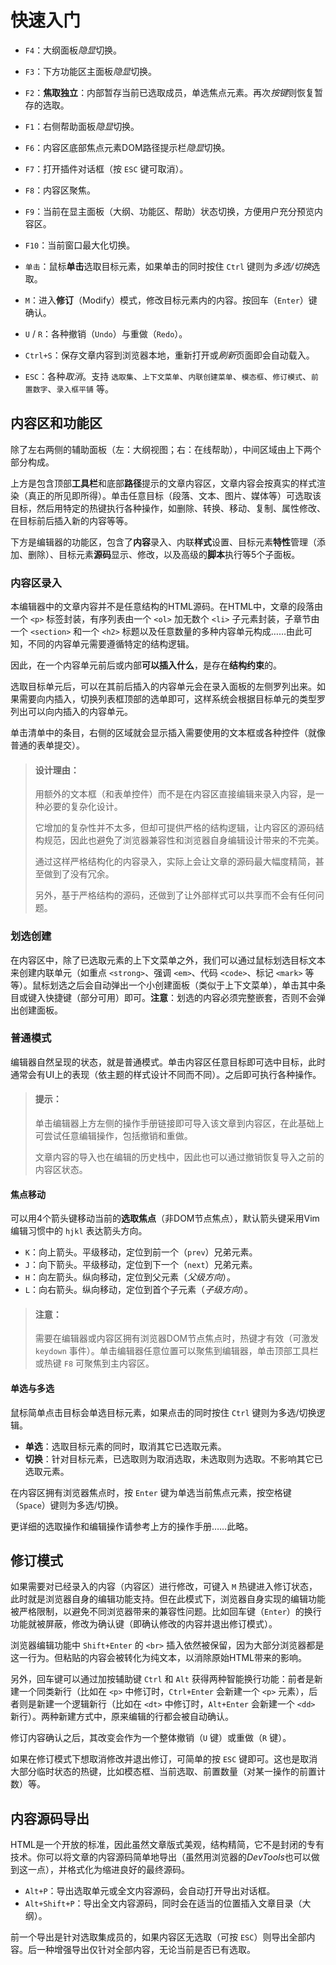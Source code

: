 # 快速入门

- `F4`：大纲面板*隐显*切换。
- `F3`：下方功能区主面板*隐显*切换。
- `F2`：**焦取独立**：内部暂存当前已选取成员，单选焦点元素。再次*按键*则恢复暂存的选取。
- `F1`：右侧帮助面板*隐显*切换。

- `F6`：内容区底部焦点元素DOM路径提示栏*隐显*切换。
- `F7`：打开插件对话框（按 `ESC` 键可取消）。
- `F8`：内容区聚焦。
- `F9`：当前在显主面板（大纲、功能区、帮助）状态切换，方便用户充分预览内容区。
- `F10`：当前窗口最大化切换。

- `单击`：鼠标**单击**选取目标元素，如果单击的同时按住 `Ctrl` 键则为*多选/切换*选取。
- `M`：进入**修订**（Modify）模式，修改目标元素内的内容。按回车（`Enter`）键确认。
- `U` / `R`：各种撤销（`Undo`）与重做（`Redo`）。
- `Ctrl+S`：保存文章内容到浏览器本地，重新打开或*刷新*页面即会自动载入。
- `ESC`：各种*取消*。支持 `选取集`、`上下文菜单`、`内联创建菜单`、`模态框`、`修订模式`、`前置数字`、`录入框平铺` 等。


## 内容区和功能区

除了左右两侧的辅助面板（左：大纲视图；右：在线帮助），中间区域由上下两个部分构成。

上方是包含顶部**工具栏**和底部**路径**提示的文章内容区，文章内容会按真实的样式渲染（真正的所见即所得）。单击任意目标（段落、文本、图片、媒体等）可选取该目标，然后用特定的热键执行各种操作，如删除、转换、移动、复制、属性修改、在目标前后插入新的内容等等。

下方是编辑器的功能区，包含了**内容**录入、内联**样式**设置、目标元素**特性**管理（添加、删除）、目标元素**源码**显示、修改，以及高级的**脚本**执行等5个子面板。


### 内容区录入

本编辑器中的文章内容并不是任意结构的HTML源码。在HTML中，文章的段落由一个 `<p>` 标签封装，有序列表由一个 `<ol>` 加无数个 `<li>` 子元素封装，子章节由一个 `<section>` 和一个 `<h2>` 标题以及任意数量的多种内容单元构成……由此可知，不同的内容单元需要遵循特定的结构逻辑。

因此，在一个内容单元前后或内部**可以插入什么**，是存在**结构约束**的。

选取目标单元后，可以在其前后插入的内容单元会在录入面板的左侧罗列出来。如果需要向内插入，切换列表框顶部的选单即可，这样系统会根据目标单元的类型罗列出可以向内插入的内容单元。

单击清单中的条目，右侧的区域就会显示插入需要使用的文本框或各种控件（就像普通的表单提交）。

> #### 设计理由：
>
> 用额外的文本框（和表单控件）而不是在内容区直接编辑来录入内容，是一种必要的复杂化设计。
>
> 它增加的复杂性并不太多，但却可提供严格的结构逻辑，让内容区的源码结构规范，因此也避免了浏览器兼容性和浏览器自身编辑设计带来的不完美。
>
> 通过这样严格结构化的内容录入，实际上会让文章的源码最大幅度精简，甚至做到了没有冗余。
>
> 另外，基于严格结构的源码，还做到了让外部样式可以共享而不会有任何问题。


### 划选创建

在内容区中，除了已选取元素的上下文菜单之外，我们可以通过鼠标划选目标文本来创建内联单元（如重点 `<strong>`、强调 `<em>`、代码 `<code>`、标记 `<mark>` 等等）。鼠标划选之后会自动弹出一个小创建面板（类似于上下文菜单），单击其中条目或键入快捷键（部分可用）即可。**注意**：划选的内容必须完整嵌套，否则不会弹出创建面板。


### 普通模式

编辑器自然呈现的状态，就是普通模式。单击内容区任意目标即可选中目标，此时通常会有UI上的表现（依主题的样式设计不同而不同）。之后即可执行各种操作。

> #### 提示：
>
> 单击编辑器上方左侧的操作手册链接即可导入该文章到内容区，在此基础上可尝试任意编辑操作，包括撤销和重做。
>
> 文章内容的导入也在编辑的历史栈中，因此也可以通过撤销恢复导入之前的内容区状态。


#### 焦点移动

可以用4个箭头键移动当前的**选取焦点**（非DOM节点焦点），默认箭头键采用Vim编辑习惯中的 `hjkl` 表达箭头方向。

- `K`：向上箭头。平级移动，定位到前一个（`prev`）兄弟元素。
- `J`：向下箭头。平级移动，定位到下一个（`next`）兄弟元素。
- `H`：向左箭头。纵向移动，定位到父元素（*父级方向*）。
- `L`：向右箭头。纵向移动，定位到首个子元素（*子级方向*）。

> #### 注意：
>
> 需要在编辑器或内容区拥有浏览器DOM节点焦点时，热键才有效（可激发 `keydown` 事件）。单击编辑器任意位置可以聚焦到编辑器，单击顶部工具栏或热键 `F8` 可聚焦到主内容区。


#### 单选与多选

鼠标简单点击目标会单选目标元素，如果点击的同时按住 `Ctrl` 键则为多选/切换逻辑。

- **单选**：选取目标元素的同时，取消其它已选取元素。
- **切换**：针对目标元素，已选取则为取消选取，未选取则为选取。不影响其它已选取元素。

在内容区拥有浏览器焦点时，按 `Enter` 键为单选当前焦点元素，按空格键（`Space`）键则为多选/切换。

更详细的选取操作和编辑操作请参考上方的操作手册……此略。



## 修订模式

如果需要对已经录入的内容（内容区）进行修改，可键入 `M` 热键进入修订状态，此时就是浏览器自身的编辑功能支持。但在此模式下，浏览器自身实现的编辑功能被严格限制，以避免不同浏览器带来的兼容性问题。比如回车键（`Enter`）的换行功能就被屏蔽，修改为确认键（即确认修改的内容并退出修订模式）。

浏览器编辑功能中 `Shift+Enter` 的 `<br>` 插入依然被保留，因为大部分浏览器都是这一行为。但粘贴的内容会被转化为纯文本，以消除原始HTML带来的影响。

另外，回车键可以通过加按辅助键 `Ctrl` 和 `Alt` 获得两种智能换行功能：前者是新建一个同类新行（比如在 `<p>` 中修订时，`Ctrl+Enter` 会新建一个 `<p>` 元素），后者则是新建一个逻辑新行（比如在 `<dt>` 中修订时，`Alt+Enter` 会新建一个 `<dd>` 新行）。两种新建方式中，原来编辑的行都会被自动确认。

修订内容确认之后，其改变会作为一个整体撤销（`U` 键）或重做（`R` 键）。

如果在修订模式下想取消修改并退出修订，可简单的按 `ESC` 键即可。这也是取消大部分临时状态的热键，比如模态框、当前选取、前置数量（对某一操作的前置计数）等。



## 内容源码导出

HTML是一个开放的标准，因此虽然文章版式美观，结构精简，它不是封闭的专有技术。你可以将文章的内容源码简单地导出（虽然用浏览器的*DevTools*也可以做到这一点），并格式化为缩进良好的最终源码。

- `Alt+P`：导出选取单元或全文内容源码，会自动打开导出对话框。
- `Alt+Shift+P`：导出全文内容源码，同时会在适当的位置插入文章目录（大纲）。

前一个导出是针对选取集成员的，如果内容区无选取（可按 `ESC`）则导出全部内容。后一种增强导出仅针对全部内容，无论当前是否已有选取。
